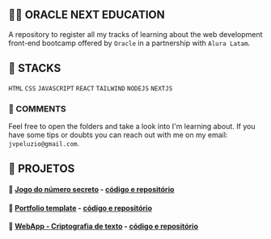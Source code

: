## 👨‍💻 ORACLE NEXT EDUCATION

A repository to register all my tracks of learning about the web development front-end bootcamp offered by `Oracle` in a partnership with `Alura Latam`.

## 🧰 STACKS

`HTML` `CSS` `JAVASCRIPT` `REACT` `TAILWIND` `NODEJS` `NEXTJS`

### 🚦 COMMENTS

Feel free to open the folders and take a look into I'm learning about. If you have some tips or doubts you can reach out with me on my email: `jvpeluzio@gmail.com`. 

## 🚧 PROJETOS

#### 🔗 [Jogo do número secreto](https://secret-number-game-rust.vercel.app/) - [código e repositório](https://github.com/JoaoPeluzio/secret-number-game)
#### 🔗 [Portfolio template](https://joaopeluzio.github.io/portfolio-template/) - [código e repositório](https://github.com/JoaoPeluzio/portfolio-template)
#### 🔗 [WebApp - Criptografia de texto](https://joaopeluzio.github.io/text-encrypter_js/) - [código e repositório](https://github.com/JoaoPeluzio/text-encrypter_js)

 
